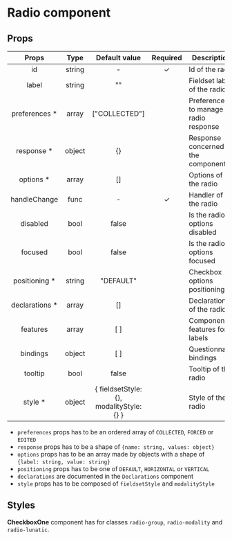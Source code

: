# Radio component

## Props

|      Props      |  Type  |              Default value               | Required | Description                          |
| :-------------: | :----: | :--------------------------------------: | :------: | ------------------------------------ |
|       id        | string |                    -                     |    ✓     | Id of the radio                      |
|      label      | string |                    ""                    |          | Fieldset label of the radio          |
| preferences \*  | array  |              ["COLLECTED"]               |          | Preferences to manage radio response |
|   response \*   | object |                    {}                    |          | Response concerned by the component  |
|   options \*    | array  |                    []                    |          | Options of the radio                 |
|  handleChange   |  func  |                    -                     |    ✓     | Handler of the radio                 |
|    disabled     |  bool  |                  false                   |          | Is the radio options disabled        |
|     focused     |  bool  |                  false                   |          | Is the radio options focused         |
| positioning \*  | string |                "DEFAULT"                 |          | Checkbox options positioning         |
| declarations \* | array  |                    []                    |          | Declarations of the radio            |
|    features     | array  |                   [ ]                    |          | Component features for labels        |
|    bindings     | object |                   [ ]                    |          | Questionnaire bindings               |
|     tooltip     |  bool  |                  false                   |          | Tooltip of the radio                 |
|    style \*     | object | { fieldsetStyle: {}, modalityStyle: {} } |          | Style of the radio                   |

- `preferences` props has to be an ordered array of `COLLECTED`, `FORCED` or `EDITED`
- `response` props has to be a shape of `{name: string, values: object}`
- `options` props has to be an array made by objects with a shape of `{label: string, value: string}`
- `positioning` props has to be one of `DEFAULT`, `HORIZONTAL` or `VERTICAL`
- `declarations` are documented in the `Declarations` component
- `style` props has to be composed of `fieldsetStyle` and `modalityStyle`

## Styles

**CheckboxOne** component has for classes `radio-group`, `radio-modality` and `radio-lunatic`.
